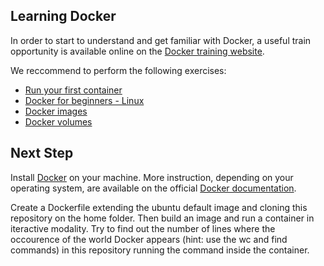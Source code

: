 ## Learning Docker

In order to start to understand and get familiar with Docker, a useful train
opportunity is available online on the
[Docker training website](https://training.play-with-docker.com/).

We reccommend to perform the following exercises:
* [Run your first container](http://training.play-with-docker.com/ops-s1-hello/)
* [Docker for beginners - Linux](http://training.play-with-docker.com/beginner-linux/)
* [Docker images](http://training.play-with-docker.com/ops-s1-images/)
* [Docker volumes](http://training.play-with-docker.com/docker-volumes/)

## Next Step

Install [Docker](https://www.docker.com/) on your machine.
More instruction, depending on your operating system, are available on the 
official [Docker documentation](https://docs.docker.com/install/).

Create a Dockerfile extending the ubuntu default image and cloning this
repository on the home folder. Then build an image and run a container in
iteractive modality. Try to find out the number of lines where the occourence of
the world Docker appears (hint: use the wc and find commands) in this repository
running the command inside the container.
